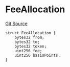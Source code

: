 # FeeAllocation
[Git Source](https://github.com/nayms/contracts-v3/blob/ea2c06f70609c813d27d424e0330651d3c634d21/src/shared/FreeStructs.sol)


```solidity
struct FeeAllocation {
    bytes32 from;
    bytes32 to;
    bytes32 token;
    uint256 fee;
    uint256 basisPoints;
}
```

